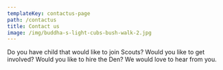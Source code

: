 ```yaml
---
templateKey: contactus-page
path: /contactus
title: Contact us
image: /img/buddha-s-light-cubs-bush-walk-2.jpg
---
```


Do you have  child that would like to join Scouts?
Would you like to get involved?
Would you like to hire the Den?
We would love to hear from you.
